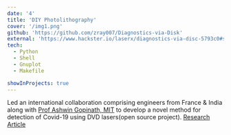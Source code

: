 ```yaml
---
date: '4'
title: 'DIY Photolithography'
cover: '/img1.png'
github: 'https://github.com/zray007/Diagnostics-via-Disk'
external: 'https://www.hackster.io/laserx/diagnostics-via-disc-5793c0#story'
tech:
  - Python
  - Shell
  - Gnuplot
  - Makefile

showInProjects: true
---
```


Led an international collaboration comprising engineers from France & India along with [Prof Ashwin Gopinath, MIT](https://meche.mit.edu/people/faculty/agopi@mit.edu) to develop a novel method for detection of Covid-19 using DVD lasers(open source project). [Research Article](https://drive.google.com/file/d/1-JwT0VtYHOC0VueVF_aDPdZE2BmFK_1I/view?usp=sharing)


